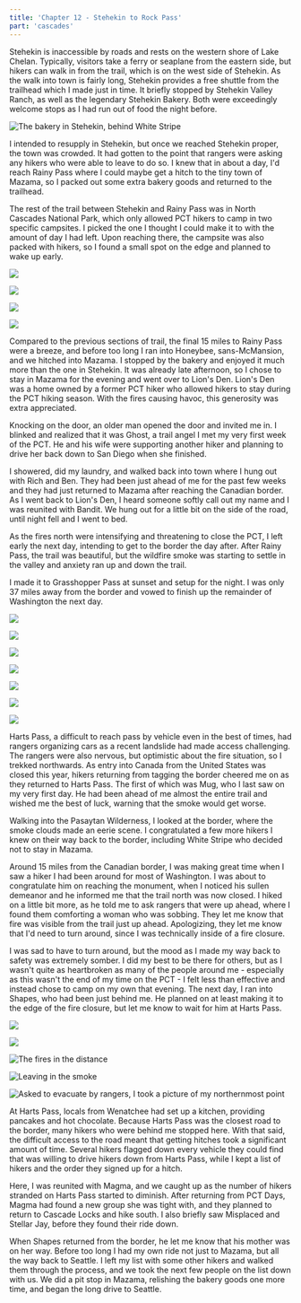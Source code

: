 ```yaml
---
title: 'Chapter 12 - Stehekin to Rock Pass'
part: 'cascades'
---
```


<script lang="ts">
import Images from '$lib/components/Images.svelte';
</script>

Stehekin is inaccessible by roads and rests on the western shore of Lake Chelan. Typically, visitors take a ferry or
seaplane from the eastern side, but hikers can walk in from the trail, which is on the west side of Stehekin. As the
walk into town is fairly long, Stehekin provides a free shuttle from the trailhead which I made just in time. It briefly
stopped by Stehekin Valley Ranch, as well as the legendary Stehekin Bakery. Both were exceedingly welcome stops as I had
run out of food the night before.

![The bakery in Stehekin, behind White Stripe](https://cdn.jeeveshikedthepct.com/images/2b385170-09fe-412c-0901-0c6580edf500.jpeg)

I intended to resupply in Stehekin, but once we reached Stehekin proper, the town was crowded. It had gotten to the
point that rangers were asking any hikers who were able to leave to do so. I knew that in about a day, I'd reach Rainy
Pass where I could maybe get a hitch to the tiny town of Mazama, so I packed out some extra bakery goods and returned to
the trailhead.

The rest of the trail between Stehekin and Rainy Pass was in North Cascades National Park, which only allowed PCT hikers
to camp in two specific campsites. I picked the one I thought I could make it to with the amount of day I had left.
Upon reaching there, the campsite was also packed with hikers, so I found a small spot on the edge and planned to wake
up early.

![](https://cdn.jeeveshikedthepct.com/images/9fdd95e0-2602-43fb-a691-911ace106700.jpeg)

![](https://cdn.jeeveshikedthepct.com/images/cb1d72bb-260b-49c3-ea5f-c5f24d76a200.jpeg)

![](https://cdn.jeeveshikedthepct.com/images/d8ef7bb6-0276-4f94-b085-9e9af7ccf400.jpeg)

![](https://cdn.jeeveshikedthepct.com/images/81e807b1-3d53-4862-c9e4-ccacace6b500.jpeg)

Compared to the previous sections of trail, the final 15 miles to Rainy Pass were a breeze, and before too long I ran
into Honeybee, sans-McMansion, and we hitched into Mazama. I stopped by the bakery and enjoyed it much more than the one
in Stehekin. It was already late afternoon, so I chose to stay in Mazama for the evening and went over to Lion's Den.
Lion's Den was a home owned by a former PCT hiker who allowed hikers to stay during the PCT hiking season. With the
fires causing havoc, this generosity was extra appreciated.

Knocking on the door, an older man opened the door and invited me in. I blinked and realized that it was Ghost, a trail
angel I met my very first week of the PCT. He and his wife were supporting another hiker and planning to drive her back
down to San Diego when she finished.

I showered, did my laundry, and walked back into town where I hung out with Rich and Ben. They had been just ahead of me
for the past few weeks and they had just returned to Mazama after reaching the Canadian border. As I went back to Lion's
Den, I heard someone softly call out my name and I was reunited with Bandit. We hung out for a little bit on the side of
the road, until night fell and I went to bed.

As the fires north were intensifying and threatening to close the PCT, I left early the next day, intending to get to
the border the day after. After Rainy Pass, the trail was beautiful, but the wildfire smoke was starting to settle in
the valley and anxiety ran up and down the trail.

I made it to Grasshopper Pass at sunset and setup for the night. I was only 37 miles away from the border and vowed to
finish up the remainder of Washington the next day.

![](https://cdn.jeeveshikedthepct.com/images/fbdea87e-efe4-4da7-3de8-49b8f9132e00.jpeg)

![](https://cdn.jeeveshikedthepct.com/images/957ccd43-a8b3-410a-7a14-369913414300.jpeg)

![](https://cdn.jeeveshikedthepct.com/images/2f19b8fe-1b9a-4747-7171-a19687fd9100.jpeg)

![](https://cdn.jeeveshikedthepct.com/images/1c13ba6b-5e28-4f6f-7660-98389ddaa800.jpeg)

![](https://cdn.jeeveshikedthepct.com/images/35f0bf9d-cbac-49ba-2a06-90be8a04a100.jpeg)

![](https://cdn.jeeveshikedthepct.com/images/f56210d6-d83e-4e0e-bf49-2e35f0ce9b00.jpeg)

![](https://cdn.jeeveshikedthepct.com/images/fd1b67ca-0d5d-419a-5938-8aeac2b75a00.jpeg)

Harts Pass, a difficult to reach pass by vehicle even in the best of times, had rangers organizing cars as a recent
landslide had made access challenging. The rangers were also nervous, but optimistic about the fire situation, so I
trekked northwards. As entry into Canada from the United States was closed this year, hikers returning from tagging the
border cheered me on as they returned to Harts Pass. The first of which was Mug, who I last saw on my very first day.
He had been ahead of me almost the entire trail and wished me the best of luck, warning that the smoke would get worse.

Walking into the Pasaytan Wilderness, I looked at the border, where the smoke clouds made an eerie scene. I
congratulated a few more hikers I knew on their way back to the border, including White Stripe who decided not to stay
in Mazama.

Around 15 miles from the Canadian border, I was making great time when I saw a hiker I had been around for most of
Washington. I was about to congratulate him on reaching the monument, when I noticed his sullen demeanor and he informed
me that the trail north was now closed. I hiked on a little bit more, as he told me to ask rangers that were up ahead,
where I found them comforting a woman who was sobbing. They let me know that fire was visible from the trail just up
ahead. Apologizing, they let me know that I'd need to turn around, since I was technically inside of a fire closure.

I was sad to have to turn around, but the mood as I made my way back to safety was extremely somber. I did my best to be
there for others, but as I wasn't quite as heartbroken as many of the people around me - especially as this wasn't the
end of my time on the PCT - I felt less than effective and instead chose to camp on my own that evening. The next day, I
ran into Shapes, who had been just behind me. He planned on at least making it to the edge of the fire closure, but let
me know to wait for him at Harts Pass.

![](https://cdn.jeeveshikedthepct.com/images/3596e65e-1197-461f-12dd-bfcb31be6800.jpeg)

![](https://cdn.jeeveshikedthepct.com/images/e1fc2e51-903c-47c9-795e-0c5ee1b0ac00.jpeg)

![The fires in the distance](https://cdn.jeeveshikedthepct.com/images/6bdccc5b-8cbd-47a3-6da8-e36e8f928200.jpeg)

![Leaving in the smoke](https://cdn.jeeveshikedthepct.com/images/3c09b7fb-c1a6-4206-761a-005deaad9300.jpeg)

![Asked to evacuate by rangers, I took a picture of my northernmost point](https://cdn.jeeveshikedthepct.com/images/010d518c-a77a-4fe4-23a1-cbed139bca00.jpeg)

At Harts Pass, locals from Wenatchee had set up a kitchen, providing pancakes and hot chocolate. Because Harts Pass
was the closest road to the border, many hikers who were behind me stopped here. With that said, the difficult access to
the road meant that getting hitches took a significant amount of time. Several hikers flagged down every vehicle
they could find that was willing to drive hikers down from Harts Pass, while I kept a list of hikers and the order they
signed up for a hitch.

Here, I was reunited with Magma, and we caught up as the number of hikers stranded on Harts Pass started to diminish.
After returning from PCT Days, Magma had found a new group she was tight with, and they planned to return to Cascade
Locks and hike south. I also briefly saw Misplaced and Stellar Jay, before they found their ride down.

When Shapes returned from the border, he let me know that his mother was on her way. Before too long I had my own
ride not just to Mazama, but all the way back to Seattle. I left my list with some other hikers and walked them through
the process, and we took the next few people on the list down with us. We did a pit stop in Mazama, relishing the bakery
goods one more time, and began the long drive to Seattle.
